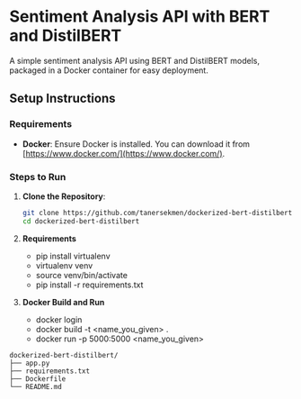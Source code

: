 # Sentiment Analysis API with BERT and DistilBERT

A simple sentiment analysis API using BERT and DistilBERT models, packaged in a Docker container for easy deployment.

## Setup Instructions

### Requirements

- **Docker**: Ensure Docker is installed. You can download it from [https://www.docker.com/](https://www.docker.com/).

### Steps to Run

1. **Clone the Repository**:

   ```bash
   git clone https://github.com/tanersekmen/dockerized-bert-distilbert.git
   cd dockerized-bert-distilbert

   ```

2. **Requirements**
    - pip install virtualenv 
    - virtualenv venv
    - source venv/bin/activate
    - pip install -r requirements.txt

3. **Docker Build and Run**
    - docker login
    - docker build -t <name_you_given> .
    - docker run -p 5000:5000 <name_you_given>
    


```shell
dockerized-bert-distilbert/
├── app.py
├── requirements.txt
├── Dockerfile
└── README.md
```
